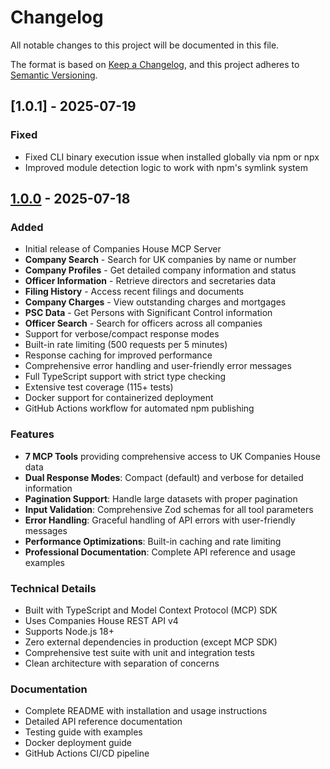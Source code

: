 # Changelog

All notable changes to this project will be documented in this file.

The format is based on [Keep a Changelog](https://keepachangelog.com/en/1.0.0/),
and this project adheres to [Semantic Versioning](https://semver.org/spec/v2.0.0.html).

## [1.0.1] - 2025-07-19

### Fixed
- Fixed CLI binary execution issue when installed globally via npm or npx
- Improved module detection logic to work with npm's symlink system

## [1.0.0] - 2025-07-18

### Added
- Initial release of Companies House MCP Server
- **Company Search** - Search for UK companies by name or number
- **Company Profiles** - Get detailed company information and status
- **Officer Information** - Retrieve directors and secretaries data
- **Filing History** - Access recent filings and documents
- **Company Charges** - View outstanding charges and mortgages
- **PSC Data** - Get Persons with Significant Control information
- **Officer Search** - Search for officers across all companies
- Support for verbose/compact response modes
- Built-in rate limiting (500 requests per 5 minutes)
- Response caching for improved performance
- Comprehensive error handling and user-friendly error messages
- Full TypeScript support with strict type checking
- Extensive test coverage (115+ tests)
- Docker support for containerized deployment
- GitHub Actions workflow for automated npm publishing

### Features
- **7 MCP Tools** providing comprehensive access to UK Companies House data
- **Dual Response Modes**: Compact (default) and verbose for detailed information
- **Pagination Support**: Handle large datasets with proper pagination
- **Input Validation**: Comprehensive Zod schemas for all tool parameters
- **Error Handling**: Graceful handling of API errors with user-friendly messages
- **Performance Optimizations**: Built-in caching and rate limiting
- **Professional Documentation**: Complete API reference and usage examples

### Technical Details
- Built with TypeScript and Model Context Protocol (MCP) SDK
- Uses Companies House REST API v4
- Supports Node.js 18+
- Zero external dependencies in production (except MCP SDK)
- Comprehensive test suite with unit and integration tests
- Clean architecture with separation of concerns

### Documentation
- Complete README with installation and usage instructions
- Detailed API reference documentation
- Testing guide with examples
- Docker deployment guide
- GitHub Actions CI/CD pipeline

[1.0.0]: https://github.com/aicayzer/companies-house-mcp/releases/tag/v1.0.0 